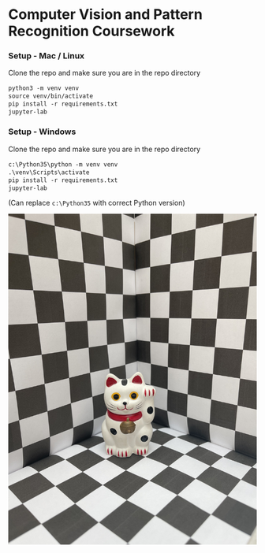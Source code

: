 # Computer Vision and Pattern Recognition Coursework

### Setup - Mac / Linux
Clone the repo and make sure you are in the repo directory
```
python3 -m venv venv
source venv/bin/activate
pip install -r requirements.txt
jupyter-lab
```

### Setup - Windows
Clone the repo and make sure you are in the repo directory
```
c:\Python35\python -m venv venv
.\venv\Scripts\activate
pip install -r requirements.txt
jupyter-lab
```

(Can replace `c:\Python35` with correct Python version)

![lucky cat sculpture](CW1/photos/IMG_1803.HEIC.jpg)
